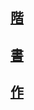 
## [階](../../Kanji/temp-kanji/階.md)

## [書](../../Kanji/kanji-dict/書.md)

## [作](../../Kanji/temp-kanji/作.md)